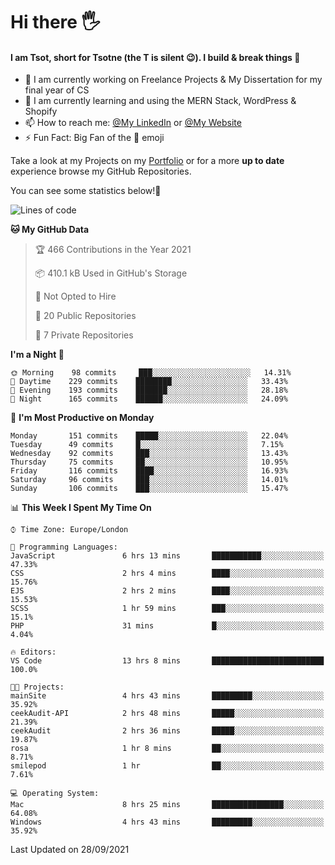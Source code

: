 # Hi there :raised_hand_with_fingers_splayed:
#### I am Tsot, short for Tsotne (the T is silent :wink:). I build & break things :space_invader:
- :telescope: I am currently working on Freelance Projects & My Dissertation for my final year of CS
- :seedling: I am currently learning and using the MERN Stack, WordPress & Shopify
- :mailbox: How to reach me: [@My LinkedIn](https://www.linkedin.com/in/tsotne-gvadzabia/) or [@My Website](https://tsotnegvadzabia.me/contact)
- :zap: Fun Fact: Big Fan of the :space_invader: emoji

Take a look at my Projects on my [Portfolio](https://tsotne.co.uk/) or for a more **up to date** experience browse my GitHub Repositories.

You can see some statistics below!:space_invader:
<!--START_SECTION:waka-->
![Lines of code](https://img.shields.io/badge/From%20Hello%20World%20I%27ve%20Written-3.5%20million%20lines%20of%20code-blue)

**🐱 My GitHub Data** 

> 🏆 466 Contributions in the Year 2021
 > 
> 📦 410.1 kB Used in GitHub's Storage 
 > 
> 🚫 Not Opted to Hire
 > 
> 📜 20 Public Repositories 
 > 
> 🔑 7 Private Repositories  
 > 
**I'm a Night 🦉** 

```text
🌞 Morning    98 commits     ███░░░░░░░░░░░░░░░░░░░░░░   14.31% 
🌆 Daytime    229 commits    ████████░░░░░░░░░░░░░░░░░   33.43% 
🌃 Evening    193 commits    ███████░░░░░░░░░░░░░░░░░░   28.18% 
🌙 Night      165 commits    ██████░░░░░░░░░░░░░░░░░░░   24.09%

```
📅 **I'm Most Productive on Monday** 

```text
Monday       151 commits    █████░░░░░░░░░░░░░░░░░░░░   22.04% 
Tuesday      49 commits     █░░░░░░░░░░░░░░░░░░░░░░░░   7.15% 
Wednesday    92 commits     ███░░░░░░░░░░░░░░░░░░░░░░   13.43% 
Thursday     75 commits     ██░░░░░░░░░░░░░░░░░░░░░░░   10.95% 
Friday       116 commits    ████░░░░░░░░░░░░░░░░░░░░░   16.93% 
Saturday     96 commits     ███░░░░░░░░░░░░░░░░░░░░░░   14.01% 
Sunday       106 commits    ███░░░░░░░░░░░░░░░░░░░░░░   15.47%

```


📊 **This Week I Spent My Time On** 

```text
⌚︎ Time Zone: Europe/London

💬 Programming Languages: 
JavaScript               6 hrs 13 mins       ███████████░░░░░░░░░░░░░░   47.33% 
CSS                      2 hrs 4 mins        ████░░░░░░░░░░░░░░░░░░░░░   15.76% 
EJS                      2 hrs 2 mins        ████░░░░░░░░░░░░░░░░░░░░░   15.53% 
SCSS                     1 hr 59 mins        ███░░░░░░░░░░░░░░░░░░░░░░   15.1% 
PHP                      31 mins             █░░░░░░░░░░░░░░░░░░░░░░░░   4.04%

🔥 Editors: 
VS Code                  13 hrs 8 mins       █████████████████████████   100.0%

🐱‍💻 Projects: 
mainSite                 4 hrs 43 mins       █████████░░░░░░░░░░░░░░░░   35.92% 
ceekAudit-API            2 hrs 48 mins       █████░░░░░░░░░░░░░░░░░░░░   21.39% 
ceekAudit                2 hrs 36 mins       █████░░░░░░░░░░░░░░░░░░░░   19.87% 
rosa                     1 hr 8 mins         ██░░░░░░░░░░░░░░░░░░░░░░░   8.71% 
smilepod                 1 hr                ██░░░░░░░░░░░░░░░░░░░░░░░   7.61%

💻 Operating System: 
Mac                      8 hrs 25 mins       ████████████████░░░░░░░░░   64.08% 
Windows                  4 hrs 43 mins       █████████░░░░░░░░░░░░░░░░   35.92%

```


 Last Updated on 28/09/2021
<!--END_SECTION:waka-->
